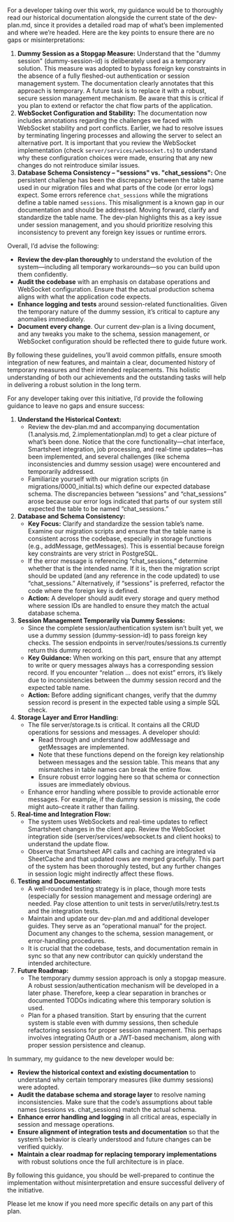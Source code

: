 For a developer taking over this work, my guidance would be to thoroughly read our historical documentation alongside the current state of the dev-plan.md, since it provides a detailed road map of what’s been implemented and where we’re headed. Here are the key points to ensure there are no gaps or misinterpretations:

1. **Dummy Session as a Stopgap Measure:**
    Understand that the "dummy session" (dummy-session-id) is deliberately used as a temporary solution. This measure was adopted to bypass foreign key constraints in the absence of a fully fleshed-out authentication or session management system. The documentation clearly annotates that this approach is temporary. A future task is to replace it with a robust, secure session management mechanism. Be aware that this is critical if you plan to extend or refactor the chat flow parts of the application.
2. **WebSocket Configuration and Stability:**
    The documentation now includes annotations regarding the challenges we faced with WebSocket stability and port conflicts. Earlier, we had to resolve issues by terminating lingering processes and allowing the server to select an alternative port. It is important that you review the WebSocket implementation (check `server/services/websocket.ts`) to understand why these configuration choices were made, ensuring that any new changes do not reintroduce similar issues.
3. **Database Schema Consistency – "sessions" vs. "chat_sessions":**
    One persistent challenge has been the discrepancy between the table name used in our migration files and what parts of the code (or error logs) expect. Some errors reference `chat_sessions` while the migrations define a table named `sessions`. This misalignment is a known gap in our documentation and should be addressed. Moving forward, clarify and standardize the table name. The dev-plan highlights this as a key issue under session management, and you should prioritize resolving this inconsistency to prevent any foreign key issues or runtime errors.

Overall, I’d advise the following:

- **Review the dev-plan thoroughly** to understand the evolution of the system—including all temporary workarounds—so you can build upon them confidently.
- **Audit the codebase** with an emphasis on database operations and WebSocket configuration. Ensure that the actual production schema aligns with what the application code expects.
- **Enhance logging and tests** around session-related functionalities. Given the temporary nature of the dummy session, it’s critical to capture any anomalies immediately.
- **Document every change**. Our current dev-plan is a living document, and any tweaks you make to the schema, session management, or WebSocket configuration should be reflected there to guide future work.

By following these guidelines, you’ll avoid common pitfalls, ensure smooth integration of new features, and maintain a clear, documented history of temporary measures and their intended replacements. This holistic understanding of both our achievements and the outstanding tasks will help in delivering a robust solution in the long term.





For any developer taking over this initiative, I’d provide the following guidance to leave no gaps and ensure success:

1. **Understand the Historical Context:**
   - Review the dev-plan.md and accompanying documentation (1.analysis.md, 2.implementationplan.md) to get a clear picture of what’s been done. Notice that the core functionality—chat interface, Smartsheet integration, job processing, and real-time updates—has been implemented, and several challenges (like schema inconsistencies and dummy session usage) were encountered and temporarily addressed.
   - Familiarize yourself with our migration scripts (in migrations/0000_initial.ts) which define our expected database schema. The discrepancies between “sessions” and “chat_sessions” arose because our error logs indicated that parts of our system still expected the table to be named “chat_sessions.”
2. **Database and Schema Consistency:**
   - **Key Focus:** Clarify and standardize the session table’s name. Examine our migration scripts and ensure that the table name is consistent across the codebase, especially in storage functions (e.g., addMessage, getMessages). This is essential because foreign key constraints are very strict in PostgreSQL.
   - If the error message is referencing “chat_sessions,” determine whether that is the intended name. If it is, then the migration script should be updated (and any reference in the code updated) to use “chat_sessions.” Alternatively, if “sessions” is preferred, refactor the code where the foreign key is defined.
   - **Action:** A developer should audit every storage and query method where session IDs are handled to ensure they match the actual database schema.
3. **Session Management Temporarily via Dummy Sessions:**
   - Since the complete session/authentication system isn’t built yet, we use a dummy session (dummy-session-id) to pass foreign key checks. The session endpoints in server/routes/sessions.ts currently return this dummy record.
   - **Key Guidance:** When working on this part, ensure that any attempt to write or query messages always has a corresponding session record. If you encounter “relation ... does not exist” errors, it’s likely due to inconsistencies between the dummy session record and the expected table name.
   - **Action:** Before adding significant changes, verify that the dummy session record is present in the expected table using a simple SQL check.
4. **Storage Layer and Error Handling:**
   - The file server/storage.ts is critical. It contains all the CRUD operations for sessions and messages. A developer should:
     - Read through and understand how addMessage and getMessages are implemented.
     - Note that these functions depend on the foreign key relationship between messages and the session table. This means that any mismatches in table names can break the entire flow.
     - Ensure robust error logging here so that schema or connection issues are immediately obvious.
   - Enhance error handling where possible to provide actionable error messages. For example, if the dummy session is missing, the code might auto-create it rather than failing.
5. **Real-time and Integration Flow:**
   - The system uses WebSockets and real-time updates to reflect Smartsheet changes in the client app. Review the WebSocket integration side (server/services/websocket.ts and client hooks) to understand the update flow.
   - Observe that Smartsheet API calls and caching are integrated via SheetCache and that updated rows are merged gracefully. This part of the system has been thoroughly tested, but any further changes in session logic might indirectly affect these flows.
6. **Testing and Documentation:**
   - A well-rounded testing strategy is in place, though more tests (especially for session management and message ordering) are needed. Pay close attention to unit tests in server/utils/retry.test.ts and the integration tests.
   - Maintain and update our dev-plan.md and additional developer guides. They serve as an “operational manual” for the project. Document any changes to the schema, session management, or error-handling procedures.
   - It is crucial that the codebase, tests, and documentation remain in sync so that any new contributor can quickly understand the intended architecture.
7. **Future Roadmap:**
   - The temporary dummy session approach is only a stopgap measure. A robust session/authentication mechanism will be developed in a later phase. Therefore, keep a clear separation in branches or documented TODOs indicating where this temporary solution is used.
   - Plan for a phased transition. Start by ensuring that the current system is stable even with dummy sessions, then schedule refactoring sessions for proper session management. This perhaps involves integrating OAuth or a JWT-based mechanism, along with proper session persistence and cleanup.

In summary, my guidance to the new developer would be:

- **Review the historical context and existing documentation** to understand why certain temporary measures (like dummy sessions) were adopted.
- **Audit the database schema and storage layer** to resolve naming inconsistencies. Make sure that the code’s assumptions about table names (sessions vs. chat_sessions) match the actual schema.
- **Enhance error handling and logging** in all critical areas, especially in session and message operations.
- **Ensure alignment of integration tests and documentation** so that the system’s behavior is clearly understood and future changes can be verified quickly.
- **Maintain a clear roadmap for replacing temporary implementations** with robust solutions once the full architecture is in place.

By following this guidance, you should be well-prepared to continue the implementation without misinterpretation and ensure successful delivery of the initiative.

Please let me know if you need more specific details on any part of this plan.